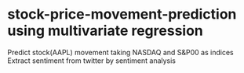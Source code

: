 # stock-price-movement-prediction using multivariate regression
Predict stock(AAPL) movement taking NASDAQ and S&amp;P00 as indices
Extract sentiment from twitter by sentiment analysis
